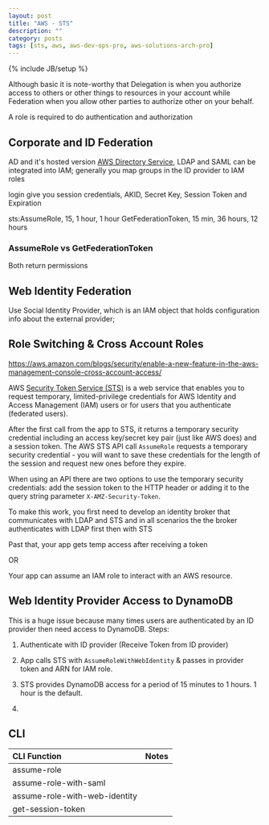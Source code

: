 ```yaml
---
layout: post
title: "AWS - STS"
description: ""
category: posts
tags: [sts, aws, aws-dev-ops-pro, aws-solutions-arch-pro]
---
```

{% include JB/setup %}

Although basic it is note-worthy that Delegation is when you authorize access to others or other things to resources in your account while Federation when you allow other parties to authorize other on your behalf.

A role is required to do authentication and authorization  

## Corporate and ID Federation

AD and it's hosted version [AWS Directory Service](https://aws.amazon.com/directoryservice/), LDAP and SAML can be integrated into IAM; generally you map groups in the ID provider to IAM roles

login give you session credentials, AKID, Secret Key, Session Token and Expiration

sts:AssumeRole, 15, 1 hour, 1 hour
GetFederationToken, 15 min, 36 hours, 12 hours

### AssumeRole vs GetFederationToken

Both return permissions

## Web Identity Federation

Use Social Identity Provider, which is an IAM object that holds configuration info about the external provider; 

## Role Switching &amp; Cross Account Roles

https://aws.amazon.com/blogs/security/enable-a-new-feature-in-the-aws-management-console-cross-account-access/

AWS [Security Token Service (STS)](http://docs.aws.amazon.com/STS/latest/APIReference/Welcome.html) is a web service that enables you to request temporary, limited-privilege credentials for AWS Identity and Access Management (IAM) users or for users that you authenticate (federated users). 

After the first call from the app to STS, it returns a temporary security credential including an access key/secret key pair (just like AWS does) and a session token. The AWS STS API call `AssumeRole` requests a temporary security credential - you will want to save these credentials for the length of the session and request new ones before they expire.

When using an API there are two options to use the temporary security credentials: add the session token to the HTTP header or adding it to the query string parameter `X-AMZ-Security-Token`.

To make this work, you first need to develop an identity broker that communicates with LDAP and STS and in all scenarios the the broker authenticates with LDAP first then with STS

Past that, your app gets temp access after receiving a token

OR 

Your app can assume an IAM role to interact with an AWS resource.

## Web Identity Provider Access to DynamoDB

This is a huge issue because many times users are authenticated by an ID provider then need access to DynamoDB. Steps:

1. Authenticate with ID provider (Receive Token from ID provider)

3. App calls STS with `AssumeRoleWithWebIdentity` &amp; passes in provider token and ARN for IAM role.

4. STS provides DynamoDB access for a period of 15 minutes to 1 hours. 1 hour is the default.
5. 


## CLI

| **CLI Function**  | **Notes**  |
|:-------------------------------------------|:--------------------------------------------------------|
| assume-role| |
| assume-role-with-saml| |
| assume-role-with-web-identity| |
| get-session-token | |
